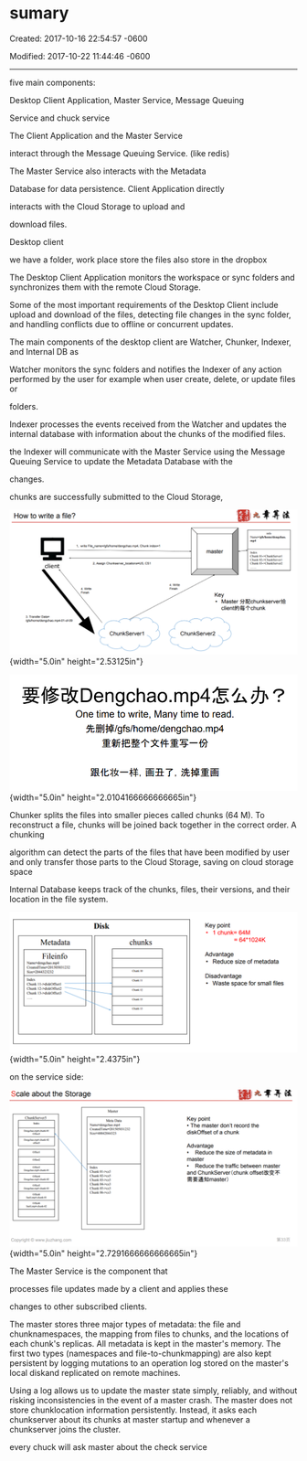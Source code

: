 # sumary  

Created: 2017-10-16 22:54:57 -0600

Modified: 2017-10-22 11:44:46 -0600

---

five main components:

Desktop Client Application, Master Service, Message Queuing

Service and chuck service



The Client Application and the Master Service

interact through the Message Queuing Service. (like redis)



The Master Service also interacts with the Metadata

Database for data persistence. Client Application directly

interacts with the Cloud Storage to upload and

download files.



Desktop client



we have a folder, work place store the files also store in the dropbox



The Desktop Client Application monitors the workspace or sync folders and synchronizes them with the remote Cloud Storage.



Some of the most important requirements of the Desktop Client include upload and download of the files, detecting file changes in the sync folder, and handling conflicts due to offline or concurrent updates.



The main components of the desktop client are Watcher, Chunker, Indexer, and Internal DB as





Watcher monitors the sync folders and notifies the Indexer of any action performed by the user for example when user create, delete, or update files or

folders.



Indexer processes the events received from the Watcher and updates the internal database with information about the chunks of the modified files.



the Indexer will communicate with the Master Service using the Message Queuing Service to update the Metadata Database with the

changes.



chunks are successfully submitted to the Cloud Storage,



![How to write a file? 1, write Chunk index---I 2, Assign CSI client 4. Write Finish 3. Transfer Data= lgfs/home/dengchao. mp4-01-Of-09 ChunkServer1 4. Write Finish info N gchao. master Chunk O I •>ChunkServerI Chunk 02 •>ChunkServerI Chunk 03->ChunkServer2 Key • Master clientfiötchunk ChunkServer2 ](../../media/File-System-File-System-sumary-image1.png){width="5.0in" height="2.53125in"}



![One time to write, Many time to read. hfflN/gfs/home/dengchao.mp4 ](../../media/File-System-File-System-sumary-image2.png){width="5.0in" height="2.0104166666666665in"}











Chunker splits the files into smaller pieces called chunks (64 M). To reconstruct a file, chunks will be joined back together in the correct order. A chunking

algorithm can detect the parts of the files that have been modified by user and only transfer those parts to the Cloud Storage, saving on cloud storage space





Internal Database keeps track of the chunks, files, their versions, and their location in the file system.



![Metadata Fileinfo Name=dengchao.mp4 CreatedTimF201505031232 Size-2044323232 Chunk I I ->diskOffsetl Chunk 12->diskOffset2 Chunk 13->diskOffset3 Disk chunks 12 15 13 Key point 1 chunk= 64M = 64*1024K Advantage • Reduce size of metadata Disadvantage Waste space for small files ](../../media/File-System-File-System-sumary-image3.png){width="5.0in" height="2.4375in"}





on the service side:



![Scale about the Storage ChunkServer5 mpQ1 Lmk-O I mpQ1 Lmk-(j2 mpQ1 mpQ1 i _ mp-4<imk-O I i _ mp-4<imk-02 Copyright O wwvv.jiuzhang.com Master Meta Data Name=dengchao mp4 CreatedTime=201505031232 Size---10042044323 Index Chunk 01->cs5 Chunk 02->cs5 Chunk 03->cs5 Chunk 04->cs3 Chunk 05->cs3 Chunk 06->cs3 Key point • The master don't record the diskOffset of a chunk Advantage Reduce the size of metadata in master Reduce the traffic between master and ChunkServer(chunk offsetüö ](../../media/File-System-File-System-sumary-image4.png){width="5.0in" height="2.7291666666666665in"}

The Master Service is the component that

processes file updates made by a client and applies these

changes to other subscribed clients.





The master stores three major types of metadata: the file and chunknamespaces, the mapping from files to chunks, and the locations of each chunk's replicas. All metadata is kept in the master's memory. The first two types (namespaces and file-to-chunkmapping) are also kept persistent by logging mutations to an operation log stored on the master's local diskand replicated on remote machines.



Using a log allows us to update the master state simply, reliably, and without risking inconsistencies in the event of a master crash. The master does not store chunklocation information persistently. Instead, it asks each chunkserver about its chunks at master startup and whenever a chunkserver joins the cluster.

every chuck will ask master about the check service




